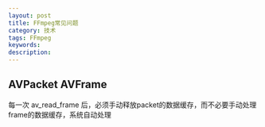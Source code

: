 ```yaml
---
layout: post
title: FFmpeg常见问题
category: 技术
tags: FFmpeg
keywords: 
description: 
---
```


## AVPacket AVFrame
每一次 av_read_frame 后，必须手动释放packet的数据缓存，而不必要手动处理frame的数据缓存，系统自动处理

